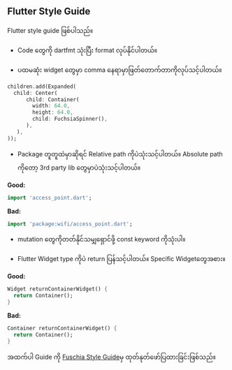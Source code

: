 ## Flutter Style Guide

Flutter style guide ဖြစ်ပါသည်။
- Code တွေကို dartfmt သုံးပြီး format လုပ်နိုင်ပါတယ်။

- ပထမဆုံး widget တွေမှာ comma နေရာမှာဖြတ်တောက်တာကိုလုပ်သင့်ပါတယ်။
```dart
children.add(Expanded(
  child: Center(
      child: Container(
        width: 64.0,
        height: 64.0,
        child: FuchsiaSpinner(),
      ),
   ),
));
```

- Package တူတူထဲမှာဆိုရင် Relative path ကိုပဲသုံးသင့်ပါတယ်။ Absolute path ကိုတော့ 3rd party lib တွေမှာပဲသုံးသင့်ပါတယ်။
  
**Good:**
```dart
import 'access_point.dart';
```
**Bad:**
```dart
import 'package:wifi/access_point.dart';
```

- mutation တွေကိုတတ်နိုင်သမျှရှောင်ဖို့ const keyword ကိုသုံးပါ။

- Flutter Widget type ကိုပဲ return ပြန်သင့်ပါတယ်။ Specific Widgetတွေအစား။

**Good:**
```dart
Widget returnContainerWidget() {
  return Container();
}
```

**Bad:**
```dart
Container returnContainerWidget() {
  return Container();
}
```

အထက်ပါ Guide ကို [Fuschia Style Guide](https://fuchsia.dev/fuchsia-src/development/languages/dart/style )မှ ထုတ်နုတ်ဖော်ပြထားခြင်းဖြစ်သည်။